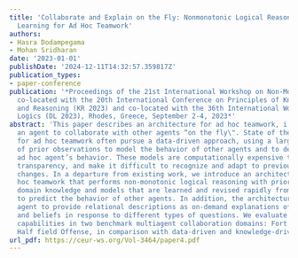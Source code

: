 ```yaml
---
title: 'Collaborate and Explain on the Fly: Nonmonotonic Logical Reasoning and Incremental
  Learning for Ad Hoc Teamwork'
authors:
- Hasra Dodampegama
- Mohan Sridharan
date: '2023-01-01'
publishDate: '2024-12-11T14:32:57.359817Z'
publication_types:
- paper-conference
publication: '*Proceedings of the 21st International Workshop on Non-Monotonic Reasoning
  co-located with the 20th International Conference on Principles of Knowledge Representation
  and Reasoning (KR 2023) and co-located with the 36th International Workshop on Description
  Logics (DL 2023), Rhodes, Greece, September 2-4, 2023*'
abstract: 'This paper describes an architecture for ad hoc teamwork, i.e., to enable
  an agent to collaborate with other agents “on the fly\". State of the art frameworks
  for ad hoc teamwork often pursue a data-driven approach, using a large labeled dataset
  of prior observations to model the behavior of other agents and to determine the
  ad hoc agent’s behavior. These models are computationally expensive to learn, lack
  transparency, and make it difficult to recognize and adapt to previously unseen
  changes. In a departure from existing work, we introduce an architecture for ad
  hoc teamwork that performs non-monotonic logical reasoning with prior commonsense
  domain knowledge and models that are learned and revised rapidly from limited examples
  to predict the behavior of other agents. In addition, the architecture enables the
  agent to provide relational descriptions as on-demand explanations of its decisions
  and beliefs in response to different types of questions. We evaluate the architecture’s
  capabilities in two benchmark multiagent collaboration domains: Fort Attack and
  Half field Offense, in comparison with data-driven and knowledge-driven baselines.'
url_pdf: https://ceur-ws.org/Vol-3464/paper4.pdf
---
```

